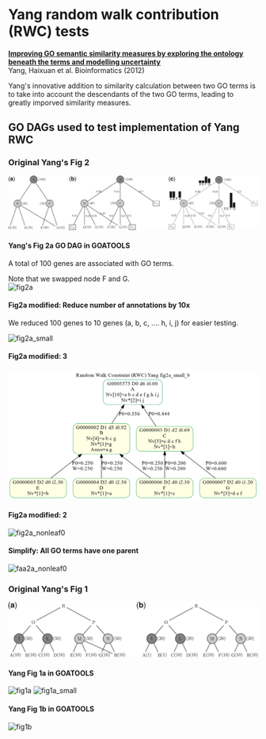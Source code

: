 # Yang random walk contribution (RWC) tests
[**Improving GO semantic similarity measures by exploring the ontology beneath the terms and modelling uncertainty**](https://pubmed.ncbi.nlm.nih.gov/22522134)    
Yang, Haixuan et al. Bioinformatics (2012)    

Yang's innovative addition to similarity calculation between two GO terms is to
take into account the descendants of the two GO terms,
leading to greatly imporved similarity measures.


## GO DAGs used to test implementation of Yang RWC

### Original Yang's Fig 2
![Yang Fig2](bioinf_yang_fig2.png)

#### Yang's Fig 2a GO DAG in GOATOOLS
A total of 100 genes are associated with GO terms.

Note that we swapped node F and G.    
![fig2a](yang_fig2a.png)

#### Fig2a modified: Reduce number of annotations by 10x
We reduced 100 genes to 10 genes (a, b, c, .... h, i, j) for easier testing.

![fig2a_small](yang_fig2a_small.png)

#### Fig2a modified: 3
![fig2a_small_b](yang_fig2a_small_b.png)

#### Fig2a modified: 2
![fig2a_nonleaf0](yang_fig2a_nonleaf0.png)

#### Simplify: All GO terms have one parent
![faa2a_nonleaf0](yang_faa2a_nonleaf0.png)


### Original Yang's Fig 1
![Yang Fig 1](bioinf_yang_fig1.png)

#### Yang Fig 1a in GOATOOLS
![fig1a](yang_fig1a.png)
![fig1a_small](yang_fig1a_small.png)

#### Yang Fig 1b in GOATOOLS
![fig1b](yang_fig1b.png)
